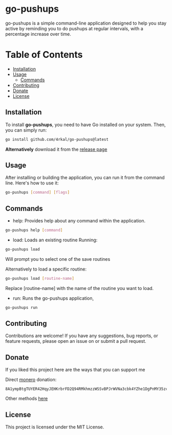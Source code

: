 # go-pushups
go-pushups is a simple command-line application designed to help you stay active by reminding you to do pushups at regular intervals, with a percentage increase over time.

# Table of Contents

- [Installation](#installation)
- [Usage](#usage)
  - [Commands](#commands)
- [Contributing](#contributing)
- [Donate](#donate)
- [License](#license)

## Installation

To install **go-pushups**, you need to have Go installed on your system. Then, you can simply run:

```bash
go install github.com/4rkal/go-pushups@latest
```

**Alternatively** download it from the [release page](https://github.com/4rkal/go-pushups/releases) 

## Usage
After installing or building the application, you can run it from the command line. Here's how to use it:
```bash
go-pushups [command] [flags]
```

## Commands
- help: Provides help about any command within the application.
```bash
go-pushups help [command]
```

- load: Loads an existing routine
Running: 
```bash
go-pushups load
```
Will prompt you to select one of the save routines

Alternatively to load a specific routine:
```bash
go-pushups load [routine-name]
```
Replace [routine-name] with the name of the routine you want to load.


- run: Runs the go-pushups application,
```bash
go-pushups run
```

## Contributing
Contributions are welcome! If you have any suggestions, bug reports, or feature requests, please open an issue on or submit a pull request.

## Donate
If you liked this project here are the ways that you can support me

Direct [monero](https://getmonero.org) donation:
```
8A1ympBtgTUYER42HqyJEHKrbrFD2Q94RMkhmzzWSSvBPJrWVNa3cbk4YZhe1DgPnMY35zcuuen8x58siq5D7uVRUDUZLzm
```

Other methods [here](https://4rkal.eu.org/donate/)

## License
This project is licensed under the MIT License.
